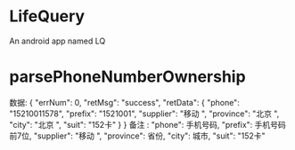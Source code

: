 # LifeQuery
An android app named LQ

# parsePhoneNumberOwnership
   数据:
   {
       "errNum": 0,
       "retMsg": "success",
       "retData": {
           "phone": "15210011578",
           "prefix": "1521001",
           "supplier": "移动 ",
           "province": "北京 ",
           "city": "北京 ",
           "suit": "152卡"
       }
   }
   备注 :
   "phone": 手机号码,
           "prefix": 手机号码前7位,
           "supplier": "移动 ",
           "province": 省份,
           "city": 城市,
           "suit": "152卡"
		  
